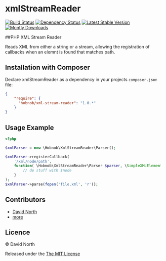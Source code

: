 xmlStreamReader
===============

[![Build Status](https://travis-ci.org/hobnob/xmlStreamReader.png?branch=master)](https://travis-ci.org/hobnob/xmlStreamReader)
[![Dependency Status](https://www.versioneye.com/user/projects/530f5fcfec1375418400061f/badge.png)](https://www.versioneye.com/user/projects/530f5fcfec1375418400061f)
[![Latest Stable Version](https://poser.pugx.org/hobnob/xml-stream-reader/v/stable.png)](https://packagist.org/packages/hobnob/xml-stream-reader)
[![Montly Downloads](https://poser.pugx.org/hobnob/xml-stream-reader/d/monthly.png)](https://packagist.org/packages/hobnob/xml-stream-reader)

##PHP XML Stream Reader

Reads XML from either a string or a stream, allowing the registration of callbacks when an elemnt is found that matches path.

Installation with Composer
-------------

Declare xmlStreamReader as a dependency in your projects `composer.json` file:

``` json
{
    "require": {
      "hobnob/xml-stream-reader": "1.0.*"
    }
}
```

Usage Example
-------------

```php
<?php

$xmlParser = new \Hobnob\XmlStreamReader\Parser();

$xmlParser->registerCallback(
    '/xml/node/path',
    function( \Hobnob\XmlStreamReader\Parser $parser, \SimpleXMLElement $node ) {
        // do stuff with $node
    }
);
$xmlParser->parse(fopen('file.xml', 'r'));
```

Contributors
------------

  * [David North](https://github.com/hobnob)
  * [more](https://github.com/hobnob/xmlStreamReader/contributors)


Licence
-------

© David North

Released under the [The MIT License](http://www.opensource.org/licenses/mit-license.php)

